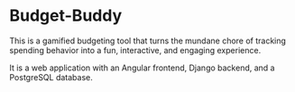 # Budget-Buddy
This is a gamified budgeting tool that turns the mundane chore of tracking spending behavior into a fun, interactive, and engaging experience.

It is a web application with an Angular frontend, Django backend, and a PostgreSQL database.
